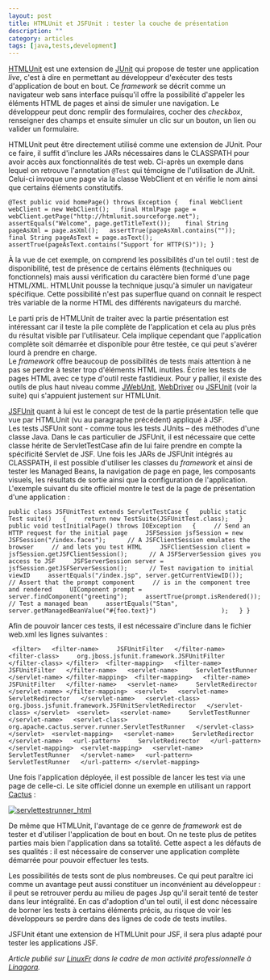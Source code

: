 ```yaml
---
layout: post
title: HTMLUnit et JSFUnit : tester la couche de présentation
description: ""
category: articles
tags: [java,tests,development]
---
```


[HTMLUnit](http://htmlunit.sourceforge.net/) est une extension de [JUnit](http://www.junit.org/) qui propose de tester une application *live*, c'est à dire en permettant au développeur d'exécuter des tests d'application de bout en bout. Ce *framework* se décrit comme un navigateur web sans interface puisqu'il offre la possibilité d'appeler les éléments HTML de pages et ainsi de simuler une navigation. Le développeur peut donc remplir des formulaires, cocher des *checkbox*, renseigner des champs et ensuite simuler un clic sur un bouton, un lien ou valider un formulaire.

HTMLUnit peut être directement utilisé comme une extension de JUnit. Pour ce faire, il suffit d'inclure les JARs nécessaires dans le CLASSPATH pour avoir accès aux fonctionnalités de test web. Ci-après un exemple dans lequel on retrouve l'annotation `@Test` qui témoigne de l'utilisation de JUnit. Celui-ci invoque une page via la classe WebClient et en vérifie le nom ainsi que certains éléments constitutifs.

`@Test public void homePage() throws Exception {   final WebClient webClient = new WebClient();   final HtmlPage page =     webClient.getPage("http://htmlunit.sourceforge.net");   assertEquals("Welcome", page.getTitleText());    final String pageAsXml = page.asXml();   assertTrue(pageAsXml.contains(""));    final String pageAsText = page.asText();   assertTrue(pageAsText.contains("Support for HTTP(S)")); }`

À la vue de cet exemple, on comprend les possibilités d'un tel outil : test de disponibilité, test de présence de certains éléments (techniques ou fonctionnels) mais aussi vérification du caractère bien formé d'une page HTML/XML. HTMLUnit pousse la technique jusqu'à simuler un navigateur spécifique. Cette possibilité n'est pas superflue quand on connait le respect très variable de la norme HTML des différents navigateurs du marché.

Le parti pris de HTMLUnit de traiter avec la partie présentation est intéressant car il teste la pile complète de l'application et cela au plus près du résultat visible par l'utilisateur. Cela implique cependant que l'application complète soit démarrée et disponible pour être testée, ce qui peut s'avérer lourd à prendre en charge.\
 Le *framework* offre beaucoup de possibilités de tests mais attention à ne pas se perdre à tester trop d'éléments HTML inutiles. Écrire les tests de pages HTML avec ce type d'outil reste fastidieux. Pour y pallier, il existe des outils de plus haut niveau comme [JWebUnit](http://jwebunit.sourceforge.net/), [WebDriver](http://code.google.com/p/selenium/?redir=1) ou [JSFUnit](http://www.jboss.org/jsfunit) (voir la suite) qui s'appuient justement sur HTMLUnit.

[JSFUnit](http://www.jboss.org/jsfunit) quant à lui est le concept de test de la partie présentation telle que vue par HTMLUnit (vu au paragraphe précédent) appliqué à JSF.\
 Les tests JSFUnit sont - comme tous les tests JUnits – des méthodes d'une classe Java. Dans le cas particulier de JSFUnit, il est nécessaire que cette classe hérite de ServletTestCase afin de lui faire prendre en compte la spécificité Servlet de JSF. Une fois les JARs de JSFUnit intégrés au CLASSPATH, il est possible d'utiliser les classes du *framework* et ainsi de tester les Managed Beans, la navigation de page en page, les composants visuels, les résultats de sortie ainsi que la configuration de l'application. L'exemple suivant du site officiel montre le test de la page de présentation d'une application :

`public class JSFUnitTest extends ServletTestCase {   public static Test suite()   {     return new TestSuite(JSFUnitTest.class);   }    public void testInitialPage() throws IOException   {     // Send an HTTP request for the initial page     JSFSession jsfSession = new JSFSession("/index.faces");      // A JSFClientSession emulates the browser     // and lets you test HTML     JSFClientSession client = jsfSession.getJSFClientSession();      // A JSFServerSession gives you access to JSF     JSFServerSession server = jsfSession.getJSFServerSession();      // Test navigation to initial viewID     assertEquals("/index.jsp", server.getCurrentViewID());      // Assert that the prompt component     // is in the component tree and rendered     UIComponent prompt = server.findComponent("greeting");     assertTrue(prompt.isRendered());      // Test a managed bean     assertEquals("Stan",                  server.getManagedBeanValue("#{foo.text}")                  );   } }`

Afin de pouvoir lancer ces tests, il est nécessaire d'inclure dans le fichier web.xml les lignes suivantes :

` <filter>   <filter-name>     JSFUnitFilter   </filter-name>   <filter-class>     org.jboss.jsfunit.framework.JSFUnitFilter   </filter-class> </filter>  <filter-mapping>   <filter-name>     JSFUnitFilter   </filter-name>   <servlet-name>     ServletTestRunner   </servlet-name> </filter-mapping>  <filter-mapping>   <filter-name>     JSFUnitFilter   </filter-name>   <servlet-name>     ServletRedirector   </servlet-name> </filter-mapping>  <servlet>   <servlet-name>     ServletRedirector   </servlet-name>   <servlet-class>     org.jboss.jsfunit.framework.JSFUnitServletRedirector   </servlet-class> </servlet>  <servlet>   <servlet-name>     ServletTestRunner   </servlet-name>   <servlet-class>     org.apache.cactus.server.runner.ServletTestRunner   </servlet-class> </servlet>  <servlet-mapping>   <servlet-name>     ServletRedirector   </servlet-name>   <url-pattern>     ServletRedirector   </url-pattern> </servlet-mapping>  <servlet-mapping>   <servlet-name>     ServletTestRunner   </servlet-name>   <url-pattern>     ServletTestRunner   </url-pattern> </servlet-mapping>`

Une fois l'application déployée, il est possible de lancer les test via une page de celle-ci. Le site officiel donne un exemple en utilisant un rapport [Cactus](http://jakarta.apache.org/cactus/integration/integration_browser.html) :

[![servlettestrunner\_html](http://08000linux.com/blogs/files/2010/09/servlettestrunner_html.jpeg)](http://08000linux.com/blogs/files/2010/09/servlettestrunner_html.jpeg)

De même que HTMLUnit, l'avantage de ce genre de *framework* est de tester et d'utiliser l'application de bout en bout. On ne teste plus de petites parties mais bien l'application dans sa totalité. Cette aspect a les défauts de ses qualités : il est nécessaire de conserver une application complète démarrée pour pouvoir effectuer les tests.

Les possibilités de tests sont de plus nombreuses. Ce qui peut paraître ici comme un avantage peut aussi constituer un inconvénient au développeur : il peut se retrouver perdu au milieu de pages Jsp qu'il serait tenté de tester dans leur intégralité. En cas d'adoption d'un tel outil, il est donc nécessaire de borner les tests à certains éléments précis, au risque de voir les développeurs se perdre dans des lignes de code de tests inutiles.

JSFUnit étant une extension de HTMLUnit pour JSF, il sera plus adapté pour tester les applications JSF.

*Article publié sur [LinuxFr](http://linuxfr.org/~galaux) dans le cadre de mon activité professionnelle à [Linagora](http://linagora.com/).*

